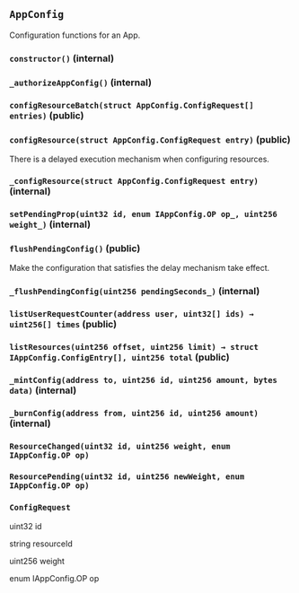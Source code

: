 ## `AppConfig`

Configuration functions for an App.




### `constructor()` (internal)





### `_authorizeAppConfig()` (internal)





### `configResourceBatch(struct AppConfig.ConfigRequest[] entries)` (public)





### `configResource(struct AppConfig.ConfigRequest entry)` (public)

There is a delayed execution mechanism when configuring resources.



### `_configResource(struct AppConfig.ConfigRequest entry)` (internal)





### `setPendingProp(uint32 id, enum IAppConfig.OP op_, uint256 weight_)` (internal)





### `flushPendingConfig()` (public)

Make the configuration that satisfies the delay mechanism take effect.



### `_flushPendingConfig(uint256 pendingSeconds_)` (internal)





### `listUserRequestCounter(address user, uint32[] ids) → uint256[] times` (public)





### `listResources(uint256 offset, uint256 limit) → struct IAppConfig.ConfigEntry[], uint256 total` (public)





### `_mintConfig(address to, uint256 id, uint256 amount, bytes data)` (internal)





### `_burnConfig(address from, uint256 id, uint256 amount)` (internal)






### `ResourceChanged(uint32 id, uint256 weight, enum IAppConfig.OP op)`





### `ResourcePending(uint32 id, uint256 newWeight, enum IAppConfig.OP op)`






### `ConfigRequest`


uint32 id


string resourceId


uint256 weight


enum IAppConfig.OP op



